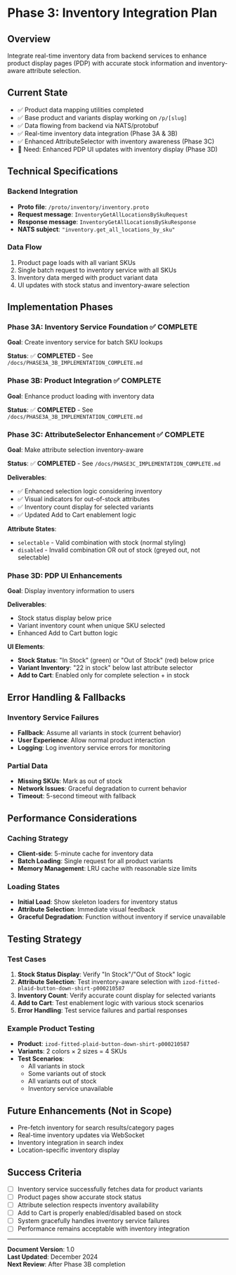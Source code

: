 # Phase 3: Inventory Integration Plan

## Overview
Integrate real-time inventory data from backend services to enhance product display pages (PDP) with accurate stock information and inventory-aware attribute selection.

## Current State
- ✅ Product data mapping utilities completed
- ✅ Base product and variants display working on `/p/[slug]` 
- ✅ Data flowing from backend via NATS/protobuf
- ✅ Real-time inventory data integration (Phase 3A & 3B)
- ✅ Enhanced AttributeSelector with inventory awareness (Phase 3C)
- 🔄 Need: Enhanced PDP UI updates with inventory display (Phase 3D)

## Technical Specifications

### Backend Integration
- **Proto file**: `/proto/inventory/inventory.proto`
- **Request message**: `InventoryGetAllLocationsBySkuRequest`
- **Response message**: `InventoryGetAllLocationsBySkuResponse`
- **NATS subject**: `"inventory.get_all_locations_by_sku"`

### Data Flow
1. Product page loads with all variant SKUs
2. Single batch request to inventory service with all SKUs
3. Inventory data merged with product variant data
4. UI updates with stock status and inventory-aware selection

## Implementation Phases

### Phase 3A: Inventory Service Foundation ✅ COMPLETE
**Goal**: Create inventory service for batch SKU lookups

**Status**: ✅ **COMPLETED** - See `/docs/PHASE3A_3B_IMPLEMENTATION_COMPLETE.md`

### Phase 3B: Product Integration ✅ COMPLETE  
**Goal**: Enhance product loading with inventory data

**Status**: ✅ **COMPLETED** - See `/docs/PHASE3A_3B_IMPLEMENTATION_COMPLETE.md`

### Phase 3C: AttributeSelector Enhancement ✅ COMPLETE
**Goal**: Make attribute selection inventory-aware

**Status**: ✅ **COMPLETED** - See `/docs/PHASE3C_IMPLEMENTATION_COMPLETE.md`

**Deliverables**:
- ✅ Enhanced selection logic considering inventory
- ✅ Visual indicators for out-of-stock attributes  
- ✅ Inventory count display for selected variants
- ✅ Updated Add to Cart enablement logic

**Attribute States**:
- `selectable` - Valid combination with stock (normal styling)
- `disabled` - Invalid combination OR out of stock (greyed out, not selectable)

### Phase 3D: PDP UI Enhancements
**Goal**: Display inventory information to users

**Deliverables**:
- Stock status display below price
- Variant inventory count when unique SKU selected
- Enhanced Add to Cart button logic

**UI Elements**:
- **Stock Status**: "In Stock" (green) or "Out of Stock" (red) below price
- **Variant Inventory**: "22 in stock" below last attribute selector
- **Add to Cart**: Enabled only for complete selection + in stock

## Error Handling & Fallbacks

### Inventory Service Failures
- **Fallback**: Assume all variants in stock (current behavior)
- **User Experience**: Allow normal product interaction
- **Logging**: Log inventory service errors for monitoring

### Partial Data
- **Missing SKUs**: Mark as out of stock
- **Network Issues**: Graceful degradation to current behavior
- **Timeout**: 5-second timeout with fallback

## Performance Considerations

### Caching Strategy
- **Client-side**: 5-minute cache for inventory data
- **Batch Loading**: Single request for all product variants
- **Memory Management**: LRU cache with reasonable size limits

### Loading States
- **Initial Load**: Show skeleton loaders for inventory status
- **Attribute Selection**: Immediate visual feedback
- **Graceful Degradation**: Function without inventory if service unavailable

## Testing Strategy

### Test Cases
1. **Stock Status Display**: Verify "In Stock"/"Out of Stock" logic
2. **Attribute Selection**: Test inventory-aware selection with `izod-fitted-plaid-button-down-shirt-p000210587`
3. **Inventory Count**: Verify accurate count display for selected variants
4. **Add to Cart**: Test enablement logic with various stock scenarios
5. **Error Handling**: Test service failures and partial responses

### Example Product Testing
- **Product**: `izod-fitted-plaid-button-down-shirt-p000210587`
- **Variants**: 2 colors × 2 sizes = 4 SKUs
- **Test Scenarios**: 
  - All variants in stock
  - Some variants out of stock
  - All variants out of stock
  - Inventory service unavailable

## Future Enhancements (Not in Scope)
- Pre-fetch inventory for search results/category pages
- Real-time inventory updates via WebSocket
- Inventory integration in search index
- Location-specific inventory display

## Success Criteria
- [ ] Inventory service successfully fetches data for product variants
- [ ] Product pages show accurate stock status
- [ ] Attribute selection respects inventory availability
- [ ] Add to Cart is properly enabled/disabled based on stock
- [ ] System gracefully handles inventory service failures
- [ ] Performance remains acceptable with inventory integration

---

**Document Version**: 1.0  
**Last Updated**: December 2024  
**Next Review**: After Phase 3B completion
